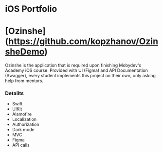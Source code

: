 # iOS Portfolio

# [Ozinshe] (https://github.com/kopzhanov/OzinsheDemo)
Ozinshe is the application that is required upon finishing Mobydev's Academy iOS course. Provided with UI (Figma) and API Documentation (Swagger), every student implements this project on their own, only asking help from mentors.

### Detailts ###

* Swift
* UIKit
* Alamofire
* Localization
* Authorization
* Dark mode
* MVC
* Figma
* API calls
